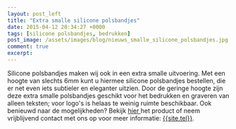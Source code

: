 ```yaml
---
layout: post_left
title: "Extra smalle silicone polsbandjes"
date: 2015-04-12 20:34:27 +0000
tags: [silicone polsbandjes, bedrukken]
post_image: /assets/images/blog/nieuws_smalle_silicone_polsbandjes.jpg
comment: true
excerpt:
---
```

<p>Silicone polsbandjes maken wij ook in een extra smalle uitvoering. Met een hoogte van slechts 6mm kunt u hiermee silicone polsbandjes bestellen, die er net even iets subtieler en eleganter uitzien. Door de geringe hoogte zijn deze extra smalle polsbandjes geschikt voor het bedrukken en graveren van alleen teksten; voor logo's is helaas te weinig ruimte beschikbaar. Ook benieuwd naar de mogelijkheden? Bekijk
<a class="blue" title="extra smalle siliconen polsbandjes" href="https://www.allpremiums.nl/extra-smalle-siliconen-polsbandjes-extra-dunne-silicone-armbandjes">hier </a>het product of neem vrijblijvend contact met ons op voor meer informatie: <a href="tel:{{site.tel-link}}">{{site.tel}}</a>.</p>
